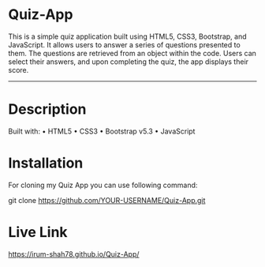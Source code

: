 # Quiz-App
This is a simple quiz application built using HTML5, CSS3, Bootstrap, and JavaScript. It allows users to answer a series of questions presented to them. The questions are retrieved from an object within the code. Users can select their answers, and upon completing the quiz, the app displays their score.

***

# Description
Built with:
•	HTML5
•	CSS3
•	Bootstrap v5.3
•	JavaScript

# Installation
For cloning my Quiz App you can use following command:

git clone https://github.com/YOUR-USERNAME/Quiz-App.git

# Live Link
https://irum-shah78.github.io/Quiz-App/